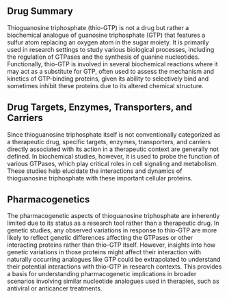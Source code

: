 ## Drug Summary
Thioguanosine triphosphate (thio-GTP) is not a drug but rather a biochemical analogue of guanosine triphosphate (GTP) that features a sulfur atom replacing an oxygen atom in the sugar moiety. It is primarily used in research settings to study various biological processes, including the regulation of GTPases and the synthesis of guanine nucleotides. Functionally, thio-GTP is involved in several biochemical reactions where it may act as a substitute for GTP, often used to assess the mechanism and kinetics of GTP-binding proteins, given its ability to selectively bind and sometimes inhibit these proteins due to its altered chemical structure.

## Drug Targets, Enzymes, Transporters, and Carriers
Since thioguanosine triphosphate itself is not conventionally categorized as a therapeutic drug, specific targets, enzymes, transporters, and carriers directly associated with its action in a therapeutic context are generally not defined. In biochemical studies, however, it is used to probe the function of various GTPases, which play critical roles in cell signaling and metabolism. These studies help elucidate the interactions and dynamics of thioguanosine triphosphate with these important cellular proteins.

## Pharmacogenetics
The pharmacogenetic aspects of thioguanosine triphosphate are inherently limited due to its status as a research tool rather than a therapeutic drug. In genetic studies, any observed variations in response to thio-GTP are more likely to reflect genetic differences affecting the GTPases or other interacting proteins rather than thio-GTP itself. However, insights into how genetic variations in those proteins might affect their interaction with naturally occurring analogues like GTP could be extrapolated to understand their potential interactions with thio-GTP in research contexts. This provides a basis for understanding pharmacogenetic implications in broader scenarios involving similar nucleotide analogues used in therapies, such as antiviral or anticancer treatments.